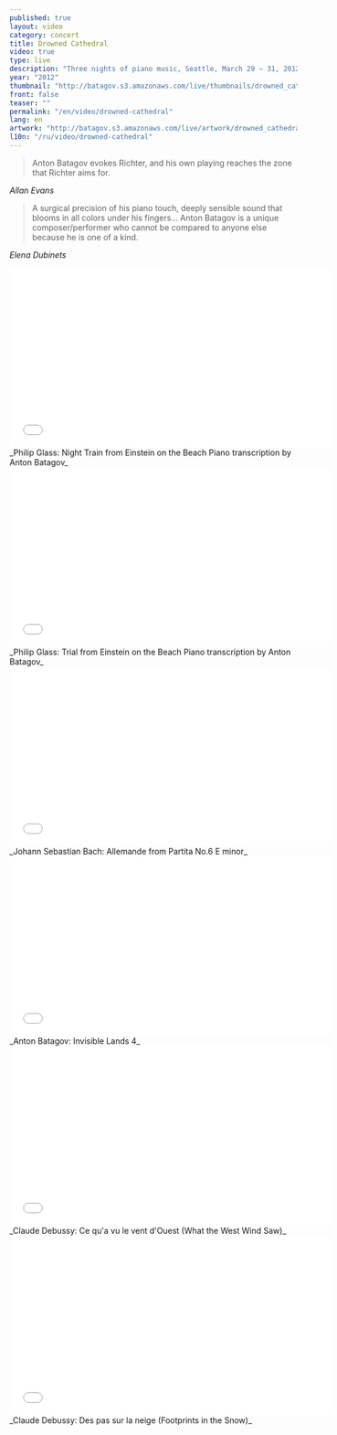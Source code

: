 ```yaml
---
published: true
layout: video
category: concert
title: Drowned Cathedral
video: true
type: live
description: "Three nights of piano music, Seattle, March 29 – 31, 2012 (Glass, Bach, Batagov, Debussy)"
year: "2012"
thumbnail: "http://batagov.s3.amazonaws.com/live/thumbnails/drowned_cathedral_thumb.jpg"
front: false
teaser: ""
permalink: "/en/video/drowned-cathedral"
lang: en
artwork: "http://batagov.s3.amazonaws.com/live/artwork/drowned_cathedral.jpg"
l10n: "/ru/video/drowned-cathedral"
---
```


> Anton Batagov evokes Richter, and his own playing reaches the zone that Richter aims for.

_Allan Evans_

> A surgical precision of his piano touch, deeply sensible sound that blooms in all colors under his fingers… Anton Batagov is a unique composer/performer who cannot be compared to anyone else because he is one of a kind.

_Elena Dubinets_

<iframe id="night-train" width="560" height="315" src="//www.youtube.com/embed/wI974tzStfU" frameborder="0" allowfullscreen></iframe>
_Philip Glass: Night Train from Einstein on the Beach  
Piano transcription by Anton Batagov_

<iframe id="trial" width="560" height="315" src="//www.youtube.com/embed/ZOvlPvXXggs" frameborder="0" allowfullscreen></iframe>
_Philip Glass: Trial from Einstein on the Beach  
Piano transcription by Anton Batagov_

<iframe id="allemande" width="560" height="315" src="//www.youtube.com/embed/CNbdgfAor88" frameborder="0" allowfullscreen></iframe>
_Johann Sebastian Bach: Allemande from Partita No.6 E minor_  

<iframe id="invisible-lands" width="560" height="315" src="//www.youtube.com/embed/q-nFEbIM4Ds" frameborder="0" allowfullscreen></iframe>
_Anton Batagov: Invisible Lands 4_

<iframe id="west-wind" width="560" height="315" src="//www.youtube.com/embed/oiPJOjhREyk" frameborder="0" allowfullscreen></iframe>
_Claude Debussy: Ce qu'a vu le vent d'Ouest (What the West Wind Saw)_  

<iframe id="footprints" width="560" height="315" src="//www.youtube.com/embed/mCXVQtKG8to" frameborder="0" allowfullscreen></iframe>
_Claude Debussy: Des pas sur la neige (Footprints in the Snow)_